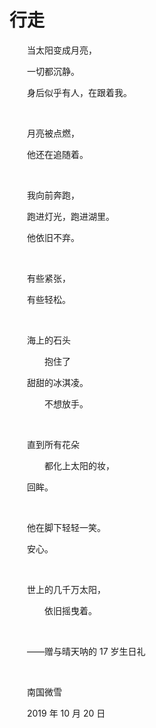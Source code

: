 # 行走

　　当太阳变成月亮，

　　一切都沉静。

　　身后似乎有人，在跟着我。

<br />

　　月亮被点燃，

　　他还在追随着。

<br />

　　我向前奔跑，

　　跑进灯光，跑进湖里。

　　他依旧不弃。

<br />

　　有些紧张，

　　有些轻松。

<br />

　　海上的石头

　　　　抱住了

　　甜甜的冰淇凌。

　　　　不想放手。

<br />

　　直到所有花朵

　　　　都化上太阳的妆，

　　回眸。

<br />

　　他在脚下轻轻一笑。

　　安心。

<br />

　　世上的几千万太阳，

　　　　依旧摇曳着。

<br />

　　——赠与晴天呐的 17 岁生日礼

<br />

　　南国微雪

　　2019 年 10 月 20 日



